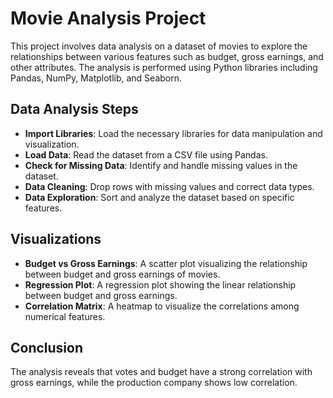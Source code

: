 # Movie Analysis Project

This project involves data analysis on a dataset of movies to explore the relationships between various features such as budget, gross earnings, and other attributes. The analysis is performed using Python libraries including Pandas, NumPy, Matplotlib, and Seaborn.

## Data Analysis Steps
- **Import Libraries**: Load the necessary libraries for data manipulation and visualization.
- **Load Data**: Read the dataset from a CSV file using Pandas.
- **Check for Missing Data**: Identify and handle missing values in the dataset.
- **Data Cleaning**: Drop rows with missing values and correct data types.
- **Data Exploration**: Sort and analyze the dataset based on specific features.

## Visualizations
- **Budget vs Gross Earnings**: A scatter plot visualizing the relationship between budget and gross earnings of movies.
- **Regression Plot**: A regression plot showing the linear relationship between budget and gross earnings.
- **Correlation Matrix**: A heatmap to visualize the correlations among numerical features.

## Conclusion
The analysis reveals that votes and budget have a strong correlation with gross earnings, while the production company shows low correlation.

